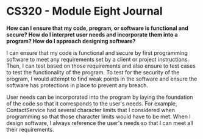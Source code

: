 # CS320 - Module Eight Journal
**How can I ensure that my code, program, or software is functional and secure? How do I interpret user needs and incorporate them into a program? How do I approach designing software?**

I can ensure that my code is functional and secure by first programming software to meet any requirements set by a client or project instructions. Then, I can test based on those requirements and also ensure to test cases to test the functionality of the program. To test for the security of the program, I would attempt to find weak points in the software and ensure the software has protections in place to prevent any breach.

User needs can be incorporated into the program by laying the foundation of the code so that it corresponds to the user's needs. For example, ContactService had several character limits that I considered when programming so that those character limits would have to be met. When I design software, I always reference the user's needs so that I can meet all their requirements. 

